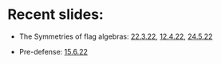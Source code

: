 
# Recent slides:

- The Symmetries of flag algebras: [22.3.22](/FlagSymmetries/March22), [12.4.22](/FlagSymmetries/April22), [24.5.22](/FlagSymmetries/May24)


- Pre-defense: [15.6.22](/PreDefense)

